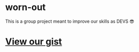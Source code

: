 # worn-out

This is a group project meant to improve our skills as DEVS 😎

# [View our gist](https://gist.github.com/FlameRender/bea3fca3546f3b9422d55f65feda8669#feature-goals)
